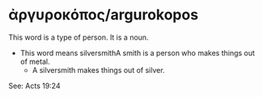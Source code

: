 # ἀργυροκόπος/argurokopos
This word is a type of person. It is a noun.
* This word means silversmithA smith is a person who makes things out of metal.
    * A silversmith makes things out of silver.

See: Acts 19:24
